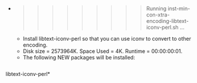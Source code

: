 * >>>>>>>>> Running inst-min-con-xtra-encoding-libtext-iconv-perl.sh ...
  * Install libtext-iconv-perl so that you can use iconv to convert to other encoding.
  * Disk size = 2573964K. Space Used = 4K. Runtime = 00:00:00:01.
  * The following NEW packages will be installed:
  ```bash
libtext-iconv-perl*
  ```
